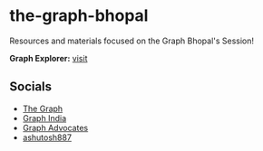 # the-graph-bhopal
Resources and materials focused on the Graph Bhopal's Session!

**Graph Explorer:** [visit](https://thegraph.com/explorer) 



## Socials
- [The Graph](https://twitter.com/graphprotocol)
- [Graph India](https://twitter.com/TheGraphIndia)
- [Graph Advocates](https://twitter.com/GraphAdvocates)
- [ashutosh887](https://twitter.com/ashutosh887_)
